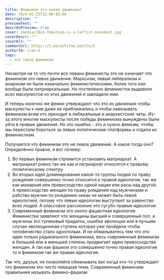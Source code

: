 ```yaml
---
title: Феминизм это левое движение?
date: 2024-02-25T12:00-03:00
description: ""
previewText: ""
descrAsPreview: true
cover: /media/2024-feminism-is-a-leftist-movement.jpg
coverDescr: ""
coverAlt: ""
commentUrl: https://t.me/antifem_battle/5
authorId: ivan-k
tags:
  - что такое феминизм
---
```


Несмотря на то что почти все леваки феминисты это не означает что феминизм это левое движение. Марксизм, левый либерализм и анархизм не были изначально феминистическими, более того они вообще были патриархальные. Но постепенно феминистки выдавили всех маскулистов из этих движений и завладели ими.

И теперь конечно же фемки утверждают что это их движения чтобы маскулисты к ним даже не приближались и чтобы навязывать феминизм всем кто приходит в либеральные и анархистские чаты. Из-за этого многие маскулисты после победы феминизма вынуждены были уйти в правые движения. Но это ошибка - это и нужно фемкам, чтобы мы перестали бороться за левые политические платформы и отдали их феминисткам.

Получается что феминизм это не левое движение. А какое тогда оно? Определённо правое, и вот почему:

1. Во первых феминизм стремится установить матриархат. А матриархат ровно так же как и патриархат относятся к правому политическому спектру
2. Во вторых идея доминирования какой-то группы людей по праву рождения совершенно точно относится к правой идиологии, так же как монархия или превосходство одной нации или расы над другой. А превосходство женщин по праву рождения над мужчинами и рабство мужчин по рождению никак не может быть левой идеологией, потому что левые идеологии выступают за равенство всех людей. А классовое расслоение это сугубо правые идеологии
3. Современный феминизм это около-фашисткая идеология. Феминистки заявляют что женщины высший и совершенный пол, а мужчины это тупиковый придаток, ошибка эволюции или в лучшем случае эволюционная ступень которая уже пройдена чтобы человечество стало однополым. И не обманыватесь тем что это идеи только радикального феминизма, весь современный феминизм в большей или в меньшей степень продвигает идею превосходства женщин. А так как фашизм это совершенно точно правая идеология то и феминизм так же правая идеология.

Так что, друзья, не позволяйте обманывать вас когда кто-то утверждает что феминизм это чисто левацкая тема. Современный феминзим правильней называть фемино-фашизм.
